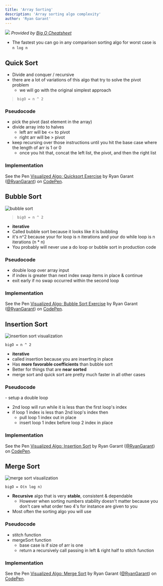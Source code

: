 ```yaml
---
title: 'Array Sorting'
description: 'Array sorting algo complexity'
author: 'Ryan Garant'
---
```


![](images/sorting.png)
_Provided by [Big O Cheatsheet](http://bigocheatsheet.com/)_

<article id="1">

-   The fastest you can go in any comparison sorting algo for worst case is `n log n`

## Quick Sort

-   Divide and conquer / recursive
-   there are a lot of variations of this algo that try to solve the pivot problem
    -   we will go with the original simplest approach

> `bigO = n ^ 2`

### Pseudocode

-   pick the pivot (last element in the array)
-   divide array into to halves
    -   left arr will be <= to pivot
    -   right arr will be > pivot
-   keep recursing over those instructions until you hit the base case where the length of arr is 1 or 0
    -   once you hit that, concat the left list, the pivot, and then the right list

### Implementation

<p data-height="300" data-theme-id="31719" data-slug-hash="jXLeYO" data-default-tab="js" data-user="RyanGarant" data-pen-title="Visualized Algo: Quicksort Exercise" class="codepen">See the Pen <a href="https://codepen.io/RyanGarant/pen/jXLeYO/">Visualized Algo: Quicksort Exercise</a> by Ryan Garant (<a href="https://codepen.io/RyanGarant">@RyanGarant</a>) on <a href="https://codepen.io">CodePen</a>.</p>

</article>

<article id="2">

## Bubble Sort

![bubble sort](https://btholt.github.io/four-semesters-of-cs/img/bubble.giflink)

> `bigO = n ^ 2`

-   **iterative**
-   Called bubble sort because it looks like it is bubbling
-   it's n^2 because your for loop is n iterations and your do while loop is n iterations (n \* n)
-   You probably will never use a do loop or bubble sort in production code

### Pseudocode

-   double loop over array input
-   if index is greater than next index swap items in place & continue
-   exit early if no swap occurred within the second loop

### Implementation

<p data-height="300" data-theme-id="31719" data-slug-hash="roMaKZ" data-default-tab="js,result" data-user="RyanGarant" data-pen-title="Visualized Algo: Bubble Sort Exercise" class="codepen">See the Pen <a href="https://codepen.io/RyanGarant/pen/roMaKZ/">Visualized Algo: Bubble Sort Exercise</a> by Ryan Garant (<a href="https://codepen.io/RyanGarant">@RyanGarant</a>) on <a href="https://codepen.io">CodePen</a>.</p>

</article>

<article id="3">

## Insertion Sort

![insertion sort visualization](https://btholt.github.io/four-semesters-of-cs/img/insertion.gif)

`bigO = n ^ 2`

-   **iterative**
-   called insertion because you are inserting in place
-   Has **more favorable coefficients** than bubble sort
-   Better for things that are **near sorted**
-   merge sort and quick sort are pretty much faster in all other cases

### Pseudocode

- setup a double loop

-   2nd loop will run while it is less than the first loop's index
-   if loop 1 index is less than 2nd loop's index then
    -   pull loop 1 index out in place
    -   insert loop 1 index before loop 2 index in place

### Implementation

<p data-height="300" data-theme-id="31719" data-slug-hash="XojJEP" data-default-tab="js,result" data-user="RyanGarant" data-pen-title="Visualized Algo: Insertion Sort" class="codepen">See the Pen <a href="https://codepen.io/RyanGarant/pen/XojJEP/">Visualized Algo: Insertion Sort</a> by Ryan Garant (<a href="https://codepen.io/RyanGarant">@RyanGarant</a>) on <a href="https://codepen.io">CodePen</a>.</p>

</article>

<article id="4">

## Merge Sort

![merge sort visualization](https://btholt.github.io/four-semesters-of-cs/img/merge.gif)

`bigO = O(n log n)`

-   **Recursive** algo that is very **stable**, consistent & dependable
    -   However when sorting numbers stability doesn't matter because you don't care what order two 4's for instance are given to you
-   Most often the sorting algo you will use

### Pseudocode

-   stitch function
-   mergeSort function
    -   base case is if size of arr is one
    -   return a recursively call passing in left & right half to stitch function

### Implementation

<p data-height="300" data-theme-id="31719" data-slug-hash="ZVpYdq" data-default-tab="js" data-user="RyanGarant" data-pen-title="Visualized Algo: Merge Sort" class="codepen">See the Pen <a href="https://codepen.io/RyanGarant/pen/ZVpYdq/">Visualized Algo: Merge Sort</a> by Ryan Garant (<a href="https://codepen.io/RyanGarant">@RyanGarant</a>) on <a href="https://codepen.io">CodePen</a>.</p>

</article>
